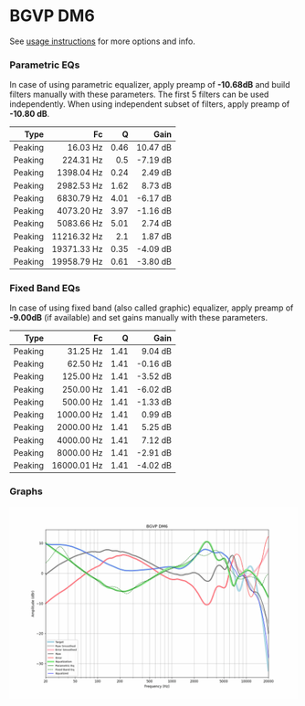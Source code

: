 # BGVP DM6
See [usage instructions](https://github.com/jaakkopasanen/AutoEq#usage) for more options and info.

### Parametric EQs
In case of using parametric equalizer, apply preamp of **-10.68dB** and build filters manually
with these parameters. The first 5 filters can be used independently.
When using independent subset of filters, apply preamp of **-10.80 dB**.

| Type    | Fc          |    Q | Gain     |
|--------:|------------:|-----:|---------:|
| Peaking | 16.03 Hz    | 0.46 | 10.47 dB |
| Peaking | 224.31 Hz   | 0.5  | -7.19 dB |
| Peaking | 1398.04 Hz  | 0.24 | 2.49 dB  |
| Peaking | 2982.53 Hz  | 1.62 | 8.73 dB  |
| Peaking | 6830.79 Hz  | 4.01 | -6.17 dB |
| Peaking | 4073.20 Hz  | 3.97 | -1.16 dB |
| Peaking | 5083.66 Hz  | 5.01 | 2.74 dB  |
| Peaking | 11216.32 Hz | 2.1  | 1.87 dB  |
| Peaking | 19371.33 Hz | 0.35 | -4.09 dB |
| Peaking | 19958.79 Hz | 0.61 | -3.80 dB |

### Fixed Band EQs
In case of using fixed band (also called graphic) equalizer, apply preamp of **-9.00dB**
(if available) and set gains manually with these parameters.

| Type    | Fc          |    Q | Gain     |
|--------:|------------:|-----:|---------:|
| Peaking | 31.25 Hz    | 1.41 | 9.04 dB  |
| Peaking | 62.50 Hz    | 1.41 | -0.16 dB |
| Peaking | 125.00 Hz   | 1.41 | -3.52 dB |
| Peaking | 250.00 Hz   | 1.41 | -6.02 dB |
| Peaking | 500.00 Hz   | 1.41 | -1.33 dB |
| Peaking | 1000.00 Hz  | 1.41 | 0.99 dB  |
| Peaking | 2000.00 Hz  | 1.41 | 5.25 dB  |
| Peaking | 4000.00 Hz  | 1.41 | 7.12 dB  |
| Peaking | 8000.00 Hz  | 1.41 | -2.91 dB |
| Peaking | 16000.01 Hz | 1.41 | -4.02 dB |

### Graphs
![](./BGVP%20DM6.png)